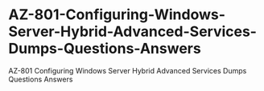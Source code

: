# AZ-801-Configuring-Windows-Server-Hybrid-Advanced-Services-Dumps-Questions-Answers
AZ-801 Configuring Windows Server Hybrid Advanced Services Dumps Questions Answers
